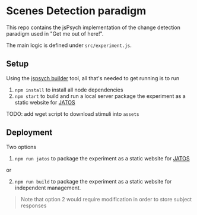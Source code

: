 # Scenes Detection paradigm

This repo contains the jsPsych implementation of the change detection paradigm used in "Get me out of here!".

The main logic is defined under `src/experiment.js`.

## Setup

Using the [jspsych builder](https://github.com/bjoluc/jspsych-builder) tool, all that's needed to get running is to run

1. `npm install` to install all node dependencies
2. `npm start` to build and run a local server package the experiment as a static website for [JATOS](https://www.jatos.org/)

TODO: add wget script to download stimuli into `assets`

## Deployment

Two options

1. `npm run jatos` to package the experiment as a static website for [JATOS](https://www.jatos.org/)

or 

2. `npm run build` to package the experiment as a static website for independent management. 

> Note that option 2 would require modification in order to store subject responses
